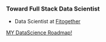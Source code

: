 ### Toward Full Stack Data Scientist
- Data Scientist at [Fitogether](https://www.fitogether.com/, "fitogether link")

[MY DataScience Roadmap!](https://mm.tt/1738940841?t=KLCxSbktun)
